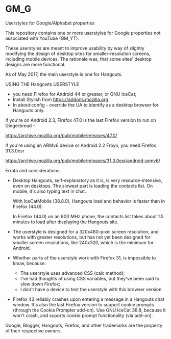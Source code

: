 # GM_G
Userstyles for Google/Alphabet properties

This repository contains one or more userstyles for Google properties not associated with YouTube (GM_YT).

These userstyles are meant to improve usability by way of slightly modifying the design of desktop sites for smaller-resolution screens, including mobile devices. The rationale was, that some sites' desktop designs are more functional.

As of May 2017, the main userstyle is one for Hangouts.

USING THE Hangowts USERSTYLE
* you need Firefox for Android 44 or greater, or GNU IceCat;
* Install Stylish from https://addons.mozilla.org
* In about:config - override the UA to identify as a desktop browser for Hangouts only.

If you're on Android 2.3, Firefox 47.0 is the last Firefox version to run on Gingerbread -

https://archive.mozilla.org/pub/mobile/releases/47.0/

If you're using an ARMv6 device or Android 2.2 Froyo, you need Firefox 31.3.0esr

https://archive.mozilla.org/pub/mobile/releases/31.3.0esr/android-armv6/


Errata and considerations:
* Desktop Hangouts, self-explanatory as it is, is very resource-intensive, even on desktops.
  The slowest part is loading the contacts list. On mobile, it's also typing text in chat.
  
  With IceCatMobile (38.8.0), Hangouts load and behavior is faster than in Firefox (44.0).
  
  In Firefox (44.0) on an 800 MHz phone, the contacts list takes about 1.5 minutes to load 
  after displaying the Hangouts site.
  
* The userstyle is designed for a 320x480-pixel screen resolution, and works with greater 
  resolutions, but has not yet been designed for smaller screen resolutions, like 240x320, 
  which is the minimum for Android.
  
* Whether parts of the userstyle work with Firefox 31, is impossible to know, because:
  - The userstyle uses advanced CSS (calc method);
  - I've had thoughts of using CSS variables, but they've been said to slow down Firefox;
  - I don't have a device to test the userstyle with this browser version.

* Firefox 43 reliably crashes upon entering a message in a Hangouts chat window.
  It's also the last Firefox version to support cookie prompts (through the Cookia Prompter add-on).
  Use GNU IceCat 38.8, because it won't crash, and suports cookie prompt functionality (via add-on).

Google, Blogger, Hangouts, Firefox, and other trademarks are the property of their respective owners.
